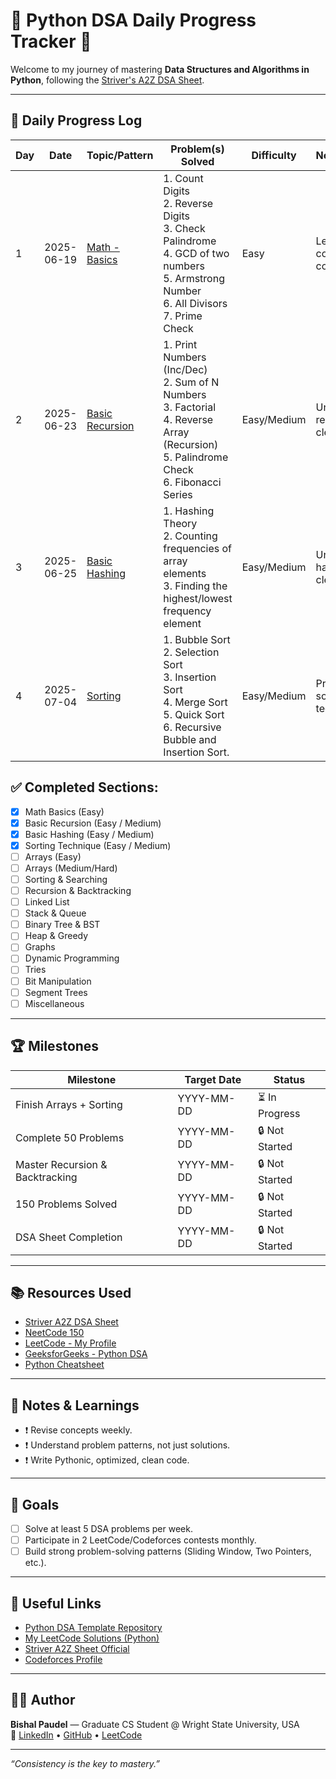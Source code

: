 # 🐍 Python DSA Daily Progress Tracker 🚀

Welcome to my journey of mastering **Data Structures and Algorithms in Python**, following the [Striver's A2Z DSA Sheet](https://takeuforward.org/strivers-a2z-dsa-course/strivers-a2z-dsa-course-sheet-2/).

---

## 📅 Daily Progress Log

<!--START_TABLE-->
| Day | Date       | Topic/Pattern                                                                             | Problem(s) Solved                                                                                                                                            | Difficulty  | Notes/Learnings                      | Status    |
|-----|------------|-------------------------------------------------------------------------------------------|--------------------------------------------------------------------------------------------------------------------------------------------------------------| ----------- |--------------------------------------| --------- |
| 1   | 2025-06-19 | [Math - Basics](https://github.com/Bishal1998/A2ZStriverSheet/tree/main/basic_math)       | 1. Count Digits <br> 2. Reverse Digits <br> 3. Check Palindrome <br> 4. GCD of two numbers <br> 5. Armstrong Number <br> 6. All Divisors <br> 7. Prime Check | Easy        | Learned several core math concepts   | ✅ Done    |
| 2   | 2025-06-23 | [Basic Recursion](https://github.com/Bishal1998/A2ZStriverSheet/tree/main/basic_recursion) | 1. Print Numbers (Inc/Dec) <br> 2. Sum of N Numbers <br> 3. Factorial <br> 4. Reverse Array (Recursion) <br> 5. Palindrome Check <br> 6. Fibonacci Series    | Easy/Medium | Understood recursion basics clearly  | ✅ Done    |
| 3   | 2025-06-25 | [Basic Hashing](https://github.com/Bishal1998/A2ZStriverSheet/tree/main/basic_hashing)   | 1. Hashing Theory <br> 2. Counting frequencies of array elements <br> 3. Finding the highest/lowest frequency element                                        | Easy/Medium | Understood hashing basics clearly    | ✅ Done    |
| 4   | 2025-07-04 | [Sorting](https://github.com/Bishal1998/A2ZStriverSheet/tree/main/sorting)                                                                               | 1. Bubble Sort <br> 2. Selection Sort <br> 3. Insertion Sort <br> 4. Merge Sort <br> 5. Quick Sort <br> 6. Recursive Bubble and Insertion Sort.              | Easy/Medium | Practiced several sorting techniques | ✅ Done  |
<!--END_TABLE-->

## ✅ Completed Sections:

- [x] Math Basics (Easy)
- [x] Basic Recursion (Easy / Medium)
- [x] Basic Hashing (Easy / Medium)
- [x] Sorting Technique (Easy / Medium)
- [ ] Arrays (Easy)
- [ ] Arrays (Medium/Hard)
- [ ] Sorting & Searching
- [ ] Recursion & Backtracking
- [ ] Linked List
- [ ] Stack & Queue
- [ ] Binary Tree & BST
- [ ] Heap & Greedy
- [ ] Graphs
- [ ] Dynamic Programming
- [ ] Tries
- [ ] Bit Manipulation
- [ ] Segment Trees
- [ ] Miscellaneous

---

## 🏆 Milestones

| Milestone        | Target Date | Status  |
|-----------------|------------|---------|
| Finish Arrays + Sorting | YYYY-MM-DD | ⏳ In Progress |
| Complete 50 Problems   | YYYY-MM-DD | 🔒 Not Started |
| Master Recursion & Backtracking | YYYY-MM-DD | 🔒 Not Started |
| 150 Problems Solved    | YYYY-MM-DD | 🔒 Not Started |
| DSA Sheet Completion   | YYYY-MM-DD | 🔒 Not Started |

---

## 📚 Resources Used

- [Striver A2Z DSA Sheet](https://takeuforward.org/interviews/strivers-sde-sheet-top-coding-interview-problems/)
- [NeetCode 150](https://neetcode.io/practice)
- [LeetCode - My Profile](#)
- [GeeksforGeeks - Python DSA](https://practice.geeksforgeeks.org/)
- [Python Cheatsheet](https://www.pythoncheatsheet.org/)

---

## 📝 Notes & Learnings

- ❗ Revise concepts weekly.
- ❗ Understand problem patterns, not just solutions.
- ❗ Write Pythonic, optimized, clean code.

---

## 🎯 Goals

- [ ] Solve at least 5 DSA problems per week.
- [ ] Participate in 2 LeetCode/Codeforces contests monthly.
- [ ] Build strong problem-solving patterns (Sliding Window, Two Pointers, etc.).

---

## 🔗 Useful Links

- [Python DSA Template Repository](#)
- [My LeetCode Solutions (Python)](#)
- [Striver A2Z Sheet Official](https://takeuforward.org/interviews/strivers-sde-sheet-top-coding-interview-problems/)
- [Codeforces Profile](#)

---

## 👨‍💻 Author

**Bishal Paudel** — Graduate CS Student @ Wright State University, USA  
🔗 [LinkedIn](https://www.linkedin.com/in/bishal2055/) • [GitHub](https://github.com/Bishal1998) • [LeetCode](https://leetcode.com/u/Bishal1998/)

---

_“Consistency is the key to mastery.”_
